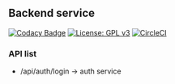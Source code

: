 ## Backend service

[![Codacy Badge](https://api.codacy.com/project/badge/Grade/ae1c174c8b4041e7b8929c7ad6b7cd5f)](https://app.codacy.com/app/dreambo8563/k8s-demo-TodoBackend?utm_source=github.com&utm_medium=referral&utm_content=dreambo8563/k8s-demo-TodoBackend&utm_campaign=Badge_Grade_Dashboard)
[![License: GPL v3](https://img.shields.io/badge/License-GPLv3-blue.svg)](https://www.gnu.org/licenses/gpl-3.0)
[![CircleCI](https://circleci.com/gh/dreambo8563/k8s-demo-TodoBackend/tree/master.svg?style=svg)](https://circleci.com/gh/dreambo8563/k8s-demo-TodoBackend/tree/master)

### API list

- /api/auth/login -> auth service
